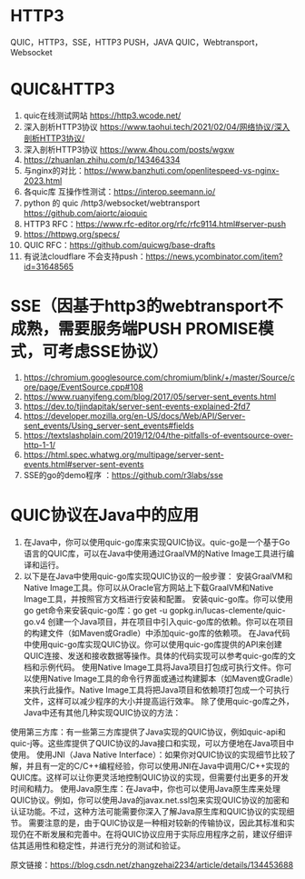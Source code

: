# HTTP3
QUIC，HTTP3，SSE，HTTP3 PUSH，JAVA QUIC，Webtransport，Websocket

# QUIC&HTTP3
1. quic在线测试网站 https://http3.wcode.net/
2. 深入剖析HTTP3协议 https://www.taohui.tech/2021/02/04/网络协议/深入剖析HTTP3协议/
3. 深入剖析HTTP3协议 https://www.4hou.com/posts/wgxw
4. https://zhuanlan.zhihu.com/p/143464334
5. 与nginx的对比：https://www.banzhuti.com/openlitespeed-vs-nginx-2023.html
6. 各quic库 互操作性测试：https://interop.seemann.io/
7. python 的 quic /http3/websocket/webtransport https://github.com/aiortc/aioquic
8. HTTP3 RFC：https://www.rfc-editor.org/rfc/rfc9114.html#server-push
9. https://httpwg.org/specs/
10. QUIC RFC：https://github.com/quicwg/base-drafts
11. 有说法cloudflare 不会支持push：https://news.ycombinator.com/item?id=31648565


# SSE（因基于http3的webtransport不成熟，需要服务端PUSH PROMISE模式，可考虑SSE协议）
1. https://chromium.googlesource.com/chromium/blink/+/master/Source/core/page/EventSource.cpp#108
2. https://www.ruanyifeng.com/blog/2017/05/server-sent_events.html
3. https://dev.to/tjindapitak/server-sent-events-explained-2fd7
4. https://developer.mozilla.org/en-US/docs/Web/API/Server-sent_events/Using_server-sent_events#fields
5. https://textslashplain.com/2019/12/04/the-pitfalls-of-eventsource-over-http-1-1/
6. https://html.spec.whatwg.org/multipage/server-sent-events.html#server-sent-events
7. SSE的go的demo程序 ：https://github.com/r3labs/sse

# QUIC协议在Java中的应用
1. 在Java中，你可以使用quic-go库来实现QUIC协议。quic-go是一个基于Go语言的QUIC库，可以在Java中使用通过GraalVM的Native Image工具进行编译和运行。
2. 以下是在Java中使用quic-go库实现QUIC协议的一般步骤：
安装GraalVM和Native Image工具。你可以从Oracle官方网站上下载GraalVM和Native Image工具，并按照官方文档进行安装和配置。
安装quic-go库。你可以使用go get命令来安装quic-go库：go get -u gopkg.in/lucas-clemente/quic-go.v4
创建一个Java项目，并在项目中引入quic-go库的依赖。你可以在项目的构建文件（如Maven或Gradle）中添加quic-go库的依赖项。
在Java代码中使用quic-go库实现QUIC协议。你可以使用quic-go库提供的API来创建QUIC连接、发送和接收数据等操作。具体的代码实现可以参考quic-go库的文档和示例代码。
使用Native Image工具将Java项目打包成可执行文件。你可以使用Native Image工具的命令行界面或通过构建脚本（如Maven或Gradle）来执行此操作。Native Image工具将把Java项目和依赖项打包成一个可执行文件，这样可以减少程序的大小并提高运行效率。
除了使用quic-go库之外，Java中还有其他几种实现QUIC协议的方法：

使用第三方库：有一些第三方库提供了Java实现的QUIC协议，例如quic-api和quic-j等。这些库提供了QUIC协议的Java接口和实现，可以方便地在Java项目中使用。
使用JNI（Java Native Interface）：如果你对QUIC协议的实现细节比较了解，并且有一定的C/C++编程经验，你可以使用JNI在Java中调用C/C++实现的QUIC库。这样可以让你更灵活地控制QUIC协议的实现，但需要付出更多的开发时间和精力。
使用Java原生库：在Java中，你也可以使用Java原生库来处理QUIC协议。例如，你可以使用Java的javax.net.ssl包来实现QUIC协议的加密和认证功能。不过，这种方法可能需要你深入了解Java原生库和QUIC协议的实现细节。
需要注意的是，由于QUIC协议是一种相对较新的传输协议，因此其标准和实现仍在不断发展和完善中。在将QUIC协议应用于实际应用程序之前，建议仔细评估其适用性和稳定性，并进行充分的测试和验证。
                        
原文链接：https://blog.csdn.net/zhangzehai2234/article/details/134453688
